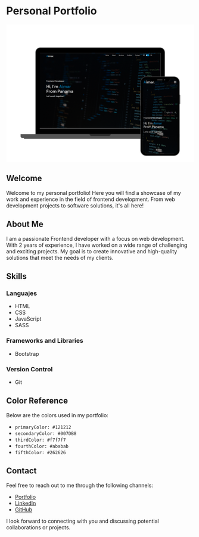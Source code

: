 # Personal Portfolio

![Profile Image](img/portfolio-mockup.png)

## Welcome

Welcome to my personal portfolio! Here you will find a showcase of my work and experience in the field of frontend development. From web development projects to software solutions, it's all here!

## About Me

I am a passionate Frontend developer with a focus on web development. With 2 years of experience, I have worked on a wide range of challenging and exciting projects. My goal is to create innovative and high-quality solutions that meet the needs of my clients.

## Skills

### Languajes
- HTML
- CSS
- JavaScript
- SASS

### Frameworks and Libraries

- Bootstrap

### Version Control

- Git

## Color Reference

Below are the colors used in my portfolio:

- `primaryColor: #121212`
- `secondaryColor: #007DB8`
- `thirdColor: #f7f7f7`
- `fourthColor: #ababab`
- `fifthColor: #262626`

## Contact

Feel free to reach out to me through the following channels:

- [Portfolio](https://aimarbusta.netlify.app/)
- [LinkedIn](https://www.linkedin.com/in/aimarbustamante/)
- [GitHub](https://github.com/AimarBustamante)

I look forward to connecting with you and discussing potential collaborations or projects.
